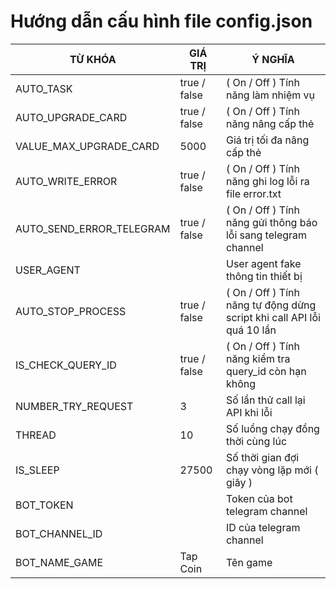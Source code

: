 # Hướng dẫn cấu hình file config.json
| TỪ KHÓA   | GIÁ TRỊ      | Ý NGHĨA                                                                |
|-----------|--------------|------------------------------------------------------------------------|
| AUTO_TASK | true / false | ( On / Off ) Tính năng làm nhiệm vụ                                    |
| AUTO_UPGRADE_CARD | true / false | ( On / Off ) Tính năng nâng cấp thẻ                                    |
| VALUE_MAX_UPGRADE_CARD | 5000 | Giá trị tối đa nâng cấp thẻ                                            |
| AUTO_WRITE_ERROR | true / false | ( On / Off ) Tính năng ghi log lỗi ra file error.txt                   |
| AUTO_SEND_ERROR_TELEGRAM | true / false | ( On / Off ) Tính năng gửi thông báo lỗi sang telegram channel         |
| USER_AGENT |              | User agent fake thông tin thiết bị                                     |
| AUTO_STOP_PROCESS | true / false | ( On / Off ) Tính năng tự động dừng script khi call API lỗi quá 10 lần |
| IS_CHECK_QUERY_ID | true / false | ( On / Off ) Tính năng kiểm tra query_id còn hạn không                 |
| NUMBER_TRY_REQUEST | 3            | Số lần thử call lại API khi lỗi                                        |
| THREAD | 10           | Số luồng chạy đồng thời cùng lúc                                       |
| IS_SLEEP | 27500        | Số thời gian đợi chạy vòng lặp mới ( giây )                            |
| BOT_TOKEN |              | Token của bot telegram channel                                         |
| BOT_CHANNEL_ID |              | ID của telegram channel                                                |
| BOT_NAME_GAME | Tap Coin     | Tên game                                                               |
